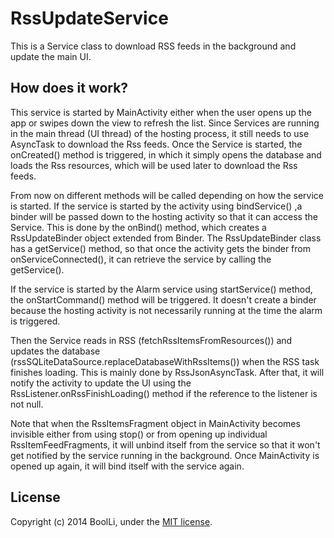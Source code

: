 # RssUpdateService

This is a Service class to download RSS feeds in the background and update the main UI.

## How does it work?

This service is started by MainActivity either when the user opens up the app or swipes down the view to refresh the list. Since Services are running in the main thread (UI thread) of the hosting process, it still needs to use AsyncTask to download the Rss feeds. Once the Service is started, the onCreated() method is triggered, in which it simply opens the database and loads the Rss resources, which will be used later to download the Rss feeds. 

From now on different methods will be called depending on how the service is started. If the service is started by the activity using bindService() ,a binder will be passed down to the hosting activity so that it can access the Service. This is done by the onBind() method, which creates a RssUpdateBinder object extended from Binder. The RssUpdateBinder class has a getService() method, so that once the activity gets the binder from onServiceConnected(), it can retrieve the service by calling the getService().

If the service is started by the Alarm service using startService() method, the onStartCommand() method will be triggered. It doesn't create a binder because the hosting activity is not necessarily running at the time the alarm is triggered.

Then the Service reads in RSS (fetchRssItemsFromResources()) and updates the database (rssSQLiteDataSource.replaceDatabaseWithRssItems()) when the RSS task finishes loading. This is mainly done by RssJsonAsyncTask. After that, it will notify the activity to update the UI using the RssListener.onRssFinishLoading() method if the reference to the listener is not null.

Note that when the RssItemsFragment object in MainActivity becomes invisible either from using stop() or from opening up individual RssItemFeedFragments, it will unbind itself from the service so that it won't get notified by the service running in the background. Once MainActivity is opened up again, it will bind itself with the service again.

## License

Copyright (c) 2014 BoolLi, under the [MIT license](http://www.opensource.org/licenses/mit-license.php).



